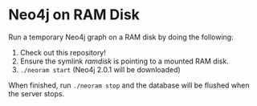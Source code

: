 # Neo4j on RAM Disk

Run a temporary Neo4j graph on a RAM disk by doing the following:

1. Check out this repository!
2. Ensure the symlink *ramdisk* is pointing to a mounted RAM disk.
3. `./neoram start` (Neo4j 2.0.1 will be downloaded)

When finished, run `./neoram stop` and the database will be flushed when the
server stops.
